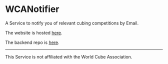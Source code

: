 # WCANotifier

A Service to notify you of relevant cubing competitions by Email.

The website is hosted [here](https://miclol.github.io/WCANotifier/).

The backend repo is [here](https://github.com/miclol/WCANotifierServer/).

***

This Service is not affiliated with the World Cube Association.
